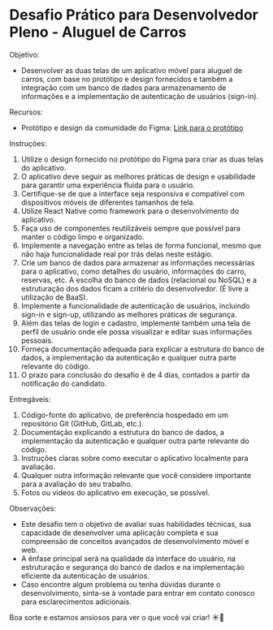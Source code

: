 # Desafio Prático para Desenvolvedor Pleno - Aluguel de Carros

Objetivo:

- Desenvolver as duas telas de um aplicativo móvel para aluguel de carros, com base no protótipo e design fornecidos e também a integração com um banco de dados para armazenamento de informações e a implementação de autenticação de usuários (sign-in).

Recursos:

- Protótipo e design da comunidade do Figma: [Link para o protótipo](https://www.figma.com/community/file/941369700854935129/car-rental-app-ui)

Instruções:

1. Utilize o design fornecido no protótipo do Figma para criar as duas telas do aplicativo.
2. O aplicativo deve seguir as melhores práticas de design e usabilidade para garantir uma experiência fluida para o usuário.
3. Certifique-se de que a interface seja responsiva e compatível com dispositivos móveis de diferentes tamanhos de tela.
4. Utilize React Native como framework para o desenvolvimento do aplicativo.
5. Faça uso de componentes reutilizáveis sempre que possível para manter o código limpo e organizado.
6. Implemente a navegação entre as telas de forma funcional, mesmo que não haja funcionalidade real por trás delas neste estágio.
7. Crie um banco de dados para armazenar as informações necessárias para o aplicativo, como detalhes do usuário, informações do carro, reservas, etc. A escolha do banco de dados (relacional ou NoSQL) e a estruturação dos dados ficam a critério do desenvolvedor. (É livre a utilização de BaaS).
8. Implemente a funcionalidade de autenticação de usuários, incluindo sign-in e sign-up, utilizando as melhores práticas de segurança.
9. Além das telas de login e cadastro, implemente também uma tela de perfil de usuário onde ele possa visualizar e editar suas informações pessoais.
10. Forneça documentação adequada para explicar a estrutura do banco de dados, a implementação da autenticação e qualquer outra parte relevante do código.
11. O prazo para conclusão do desafio é de 4 dias, contados a partir da notificação do candidato.

Entregáveis:

1. Código-fonte do aplicativo, de preferência hospedado em um repositório Git (GitHub, GitLab, etc.).
2. Documentação explicando a estrutura do banco de dados, a implementação da autenticação e qualquer outra parte relevante do código.
3. Instruções claras sobre como executar o aplicativo localmente para avaliação.
4. Qualquer outra informação relevante que você considere importante para a avaliação do seu trabalho.
5. Fotos ou vídeos do aplicativo em execução, se possível.

Observações:

- Este desafio tem o objetivo de avaliar suas habilidades técnicas, sua capacidade de desenvolver uma aplicação completa e sua compreensão de conceitos avançados de desenvolvimento móvel e web.
- A ênfase principal será na qualidade da interface do usuário, na estruturação e segurança do banco de dados e na implementação eficiente da autenticação de usuários.
- Caso encontre algum problema ou tenha dúvidas durante o desenvolvimento, sinta-se à vontade para entrar em contato conosco para esclarecimentos adicionais.

Boa sorte e estamos ansiosos para ver o que você vai criar! ☀🚀
